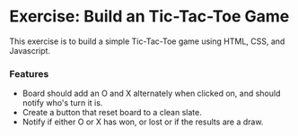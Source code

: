 # Exercise: Build an Tic-Tac-Toe Game

This exercise is to build a simple Tic-Tac-Toe game using HTML, CSS, and Javascript.

### Features
* Board should add an O and X alternately when clicked on, and should notify who's turn it is. 
* Create a button that reset board to a clean slate.
* Notify if either O or X has won, or lost or if the results are a draw.